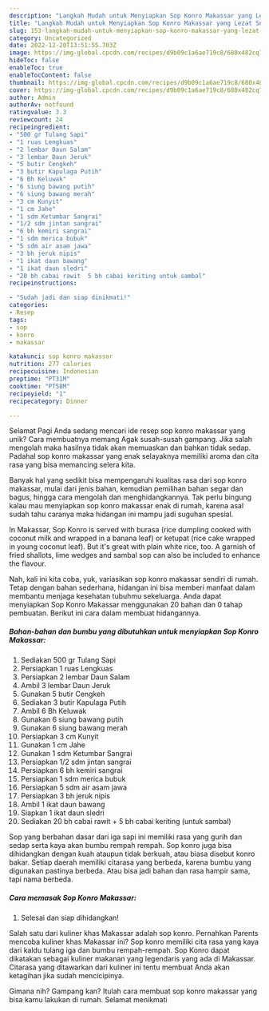 ```yaml
---
description: "Langkah Mudah untuk Menyiapkan Sop Konro Makassar yang Lezat Sekali, Mengugah Selera"
title: "Langkah Mudah untuk Menyiapkan Sop Konro Makassar yang Lezat Sekali, Mengugah Selera"
slug: 153-langkah-mudah-untuk-menyiapkan-sop-konro-makassar-yang-lezat-sekali-mengugah-selera
category: Uncategorized
date: 2022-12-20T13:51:55.703Z
image: https://img-global.cpcdn.com/recipes/d9b09c1a6ae719c8/680x482cq70/sop-konro-makassar-foto-resep-utama.jpg
hideToc: false
enableToc: true
enableTocContent: false
thumbnail: https://img-global.cpcdn.com/recipes/d9b09c1a6ae719c8/680x482cq70/sop-konro-makassar-foto-resep-utama.jpg
cover: https://img-global.cpcdn.com/recipes/d9b09c1a6ae719c8/680x482cq70/sop-konro-makassar-foto-resep-utama.jpg
author: Admin
authorAv: notfound
ratingvalue: 3.3
reviewcount: 24
recipeingredient:
- "500 gr Tulang Sapi"
- "1 ruas Lengkuas"
- "2 lembar Daun Salam"
- "3 lembar Daun Jeruk"
- "5 butir Cengkeh"
- "3 butir Kapulaga Putih"
- "6 Bh Keluwak"
- "6 siung bawang putih"
- "6 siung bawang merah"
- "3 cm Kunyit"
- "1 cm Jahe"
- "1 sdm Ketumbar Sangrai"
- "1/2 sdm jintan sangrai"
- "6 bh kemiri sangrai"
- "1 sdm merica bubuk"
- "5 sdm air asam jawa"
- "3 bh jeruk nipis"
- "1 ikat daun bawang"
- "1 ikat daun sledri"
- "20 bh cabai rawit  5 bh cabai keriting untuk sambal"
recipeinstructions:

- "Sudah jadi dan siap dinikmati!"
categories:
- Resep
tags:
- sop
- konro
- makassar

katakunci: sop konro makassar 
nutrition: 277 calories
recipecuisine: Indonesian
preptime: "PT31M"
cooktime: "PT58M"
recipeyield: "1"
recipecategory: Dinner

---
```



Selamat Pagi Anda sedang mencari ide resep sop konro makassar yang unik? Cara membuatnya memang Agak susah-susah gampang. Jika salah mengolah maka hasilnya tidak akan memuaskan dan bahkan tidak sedap. Padahal sop konro makassar yang enak selayaknya memiliki aroma dan cita rasa yang bisa memancing selera kita.


Banyak hal yang sedikit bisa mempengaruhi kualitas rasa dari sop konro makassar, mulai dari jenis bahan, kemudian pemilihan bahan segar dan bagus, hingga cara mengolah dan menghidangkannya. Tak perlu bingung kalau mau menyiapkan sop konro makassar enak di rumah, karena asal sudah tahu caranya maka hidangan ini mampu jadi suguhan spesial.

In Makassar, Sop Konro is served with burasa (rice dumpling cooked with coconut milk and wrapped in a banana leaf) or ketupat (rice cake wrapped in young coconut leaf). But it&#39;s great with plain white rice, too. A garnish of fried shallots, lime wedges and sambal sop can also be included to enhance the flavour.


Nah, kali ini kita coba, yuk, variasikan sop konro makassar sendiri di rumah. Tetap dengan bahan sederhana, hidangan ini bisa memberi manfaat dalam membantu menjaga kesehatan tubuhmu sekeluarga. Anda dapat menyiapkan Sop Konro Makassar menggunakan 20 bahan dan 0 tahap pembuatan. Berikut ini cara dalam membuat hidangannya.

<!--inarticleads1-->

##### Bahan-bahan dan bumbu yang dibutuhkan untuk menyiapkan Sop Konro Makassar:

1. Sediakan 500 gr Tulang Sapi
1. Persiapkan 1 ruas Lengkuas
1. Persiapkan 2 lembar Daun Salam
1. Ambil 3 lembar Daun Jeruk
1. Gunakan 5 butir Cengkeh
1. Sediakan 3 butir Kapulaga Putih
1. Ambil 6 Bh Keluwak
1. Gunakan 6 siung bawang putih
1. Gunakan 6 siung bawang merah
1. Persiapkan 3 cm Kunyit
1. Gunakan 1 cm Jahe
1. Gunakan 1 sdm Ketumbar Sangrai
1. Persiapkan 1/2 sdm jintan sangrai
1. Persiapkan 6 bh kemiri sangrai
1. Persiapkan 1 sdm merica bubuk
1. Persiapkan 5 sdm air asam jawa
1. Persiapkan 3 bh jeruk nipis
1. Ambil 1 ikat daun bawang
1. Siapkan 1 ikat daun sledri
1. Sediakan 20 bh cabai rawit + 5 bh cabai keriting (untuk sambal)


Sop yang berbahan dasar dari iga sapi ini memiliki rasa yang gurih dan sedap serta kaya akan bumbu rempah rempah. Sop konro juga bisa dihidangkan dengan kuah ataupun tidak berkuah, atau biasa disebut konro bakar. Setiap daerah memiliki citarasa yang berbeda, karena bumbu yang digunakan pastinya berbeda. Atau bisa jadi bahan dan rasa hampir sama, tapi nama berbeda. 

<!--inarticleads2-->

##### Cara memasak Sop Konro Makassar:


1. Selesai dan siap dihidangkan!

Salah satu dari kuliner khas Makassar adalah sop konro. Pernahkan Parents mencoba kuliner khas Makassar ini? Sop konro memiliki cita rasa yang kaya dari kaldu tulang iga dan bumbu rempah-rempah. Sop Konro dapat dikatakan sebagai kuliner makanan yang legendaris yang ada di Makassar. Citarasa yang ditawarkan dari kuliner ini tentu membuat Anda akan ketagihan jika sudah mencicipinya. 

Gimana nih? Gampang kan? Itulah cara membuat sop konro makassar yang bisa kamu lakukan di rumah. Selamat menikmati
